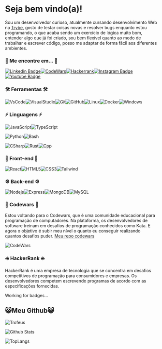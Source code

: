 # Seja bem vindo(a)!

Sou um desenvolvedor curioso, atualmente cursando desenvolvimento Web na [Trybe](https://www.betrybe.com/), gosto de testar coisas novas e resolver bugs enquanto estou programando, o que acaba sendo um exercício de lógica muito bom, entender algo que já foi criado, sou bem flexível quanto ao modo de trabalhar e escrever código, posso me adaptar de forma fácil aos diferentes ambientes.

### 🔗 Me encontre em... 🔗

[![Linkedin Badge](https://img.shields.io/badge/-linkedin-blue?style=for-the-badge&logo=Linkedin&logoColor=white&link=https://www.linkedin.com/in/algoritmocpp/)](https://www.linkedin.com/in/algoritmocpp/)[![CodeWars](https://img.shields.io/badge/Codewars-B1361E?style=for-the-badge&logo=codewars)](https://www.codewars.com/users/algoritmocpp)[![Hackerrank](https://img.shields.io/badge/Hackerrank-white?style=for-the-badge&logo=hackerrank)](https://www.hackerrank.com/algoritmocpp)[![Instagram Badge](https://img.shields.io/badge/-instagram-purple?style=for-the-badge&logo=instagram&logoColor=white&link=https://instagram.com/algoritmocpp/)](https://instagram.com/algoritmocpp)[![Youtube Badge](https://img.shields.io/badge/-youtube-darkred?style=for-the-badge&logo=youtube&logoColor=white&link=https://www.youtube.com/@algoritmocpp)](https://www.youtube.com/@algoritmocpp)

### 🛠️ Ferramentas 🛠️

![VsCode](https://img.shields.io/badge/VSCode-0078D7?style=for-the-badge&logo=visual-studio-code&logoColor=white)![VisualStudio](https://img.shields.io/badge/Visual_Studio-68217A?style=for-the-badge&logo=visual-studio-code&logoColor=white)![Git](https://img.shields.io/badge/Git-E34F26?style=for-the-badge&logo=git&logoColor=white)![GitHub](https://img.shields.io/badge/-GitHub-181717?style=for-the-badge&logo=github)![Linux](https://img.shields.io/badge/-Linux-222222?style=for-the-badge&logo=archlinux)![Docker](https://img.shields.io/badge/Docker-2496ED?style=for-the-badge&logo=docker&logoColor=white)![Windows](https://img.shields.io/badge/Windows-017AD7?style=for-the-badge&logo=windows&logoColor=white)

### ⚡ Linguagens ⚡

![JavaScript](https://img.shields.io/badge/JavaScript-F7DF1E?style=for-the-badge&logo=javascript&logoColor=black)![TypeScript](https://img.shields.io/badge/TypeScript-007ACC?style=for-the-badge&logo=typescript&logoColor=white)

![Python](https://img.shields.io/badge/Python-3776AB?style=for-the-badge&logo=python&logoColor=white)![Bash](https://img.shields.io/badge/-$___Bash-181717?style=for-the-badge)

![CSharp](https://img.shields.io/badge/C%23-239120?style=for-the-badge&logo=c-sharp&logoColor=white)![Rust](https://img.shields.io/badge/-Rust-964b00?style=for-the-badge&logo=rust)![Cpp](https://img.shields.io/badge/C%2B%2B-00599C?style=for-the-badge&logo=c%2B%2B&logoColor=white)

### 🌃 Front-end 🌃

![React](https://img.shields.io/badge/-React-1572B6?style=for-the-badge&logo=react)![HTML5](https://img.shields.io/badge/-HTML5-E34F26?style=for-the-badge&logo=html5&logoColor=white)![CSS3](https://img.shields.io/badge/-CSS3-1572B6?style=for-the-badge&logo=css3)![Tailwind](https://img.shields.io/badge/Tailwind-38B2AC?style=for-the-badge&logo=tailwind-css&logoColor=white)

### ⚙️ Back-end ⚙️

![Nodejs](https://img.shields.io/badge/Node.js-43853D?style=for-the-badge&logo=node.js&logoColor=white)![Express](https://img.shields.io/badge/express.js-404D59?style=for-the-badge&logo=express)![MongoDB](https://img.shields.io/badge/MongoDB-4EA94B?style=for-the-badge&logo=mongodb&logoColor=white)![MySQL](https://img.shields.io/badge/-MySQL-black?style=for-the-badge&logo=mysql)

### 💢 Codewars 💢

Estou voltando para o Codewars, que é uma comunidade educacional para programação de computadores. Na plataforma, os desenvolvedores de software treinam em desafios de programação conhecidos como Kata. E agora o objetivo é subir meu nível o quanto eu conseguir realizando quantos desafios puder. [Meu repo codewars](https://github.com/algoritmocpp/codewars)

![CodeWars](https://www.codewars.com/users/algoritmocpp/badges/large)

### ❇️ HackerRank ❇️

HackerRank é uma empresa de tecnologia que se concentra em desafios competitivos de programação para consumidores e empresas. Os desenvolvedores competem escrevendo programas de acordo com as especificações fornecidas.

Working for badges...

## 😺Meu Github😺

![Trofeus](https://github-profile-trophy.vercel.app/?username=algoritmocpp&theme=dracula&no-frame=true&row=1&&margin-w=20&no-bg=false)

![Github Stats](https://github-readme-stats.vercel.app/api?username=algoritmocpp&count_private=true&show_icons=true&include_all_commits&theme=dracula&custom_title=Status%20de%20colaboração%20no%20GitHub)

![TopLangs](https://github-readme-stats.vercel.app/api/top-langs/?username=algoritmocpp&theme=dracula)
